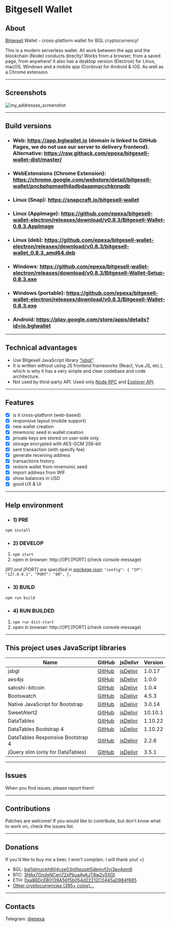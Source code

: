 # Bitgesell Wallet

## About
[Bitgesell](https://bitgesell.ca) Wallet - сross-platform wallet for BGL cryptocurrency!

This is a modern serverless wallet.
All work between the app and the blockchain (Node) conducts directly!
Works from a browser, from a saved page, from anywhere!
It also has a desktop version (Electron) for Linux, macOS, Windows and a mobile app (Cordova) for Android & iOS. As well as a Chrome extension.

------------

## Screenshots

![my_addresses_screenshot](https://user-images.githubusercontent.com/2198826/100698149-bd7a7500-33d2-11eb-84b0-57eaa06afac8.png)

------------

## Build versions

- ### Web: https://app.bglwallet.io (domain is linked to GitHub Pages, we do not use our server to delivery frontend). Alternative: https://raw.githack.com/epexa/bitgesell-wallet-dist/master/
- ### WebExtensions (Chrome Extension): https://chrome.google.com/webstore/detail/bitgesell-wallet/pncbphpmaelhiladbdaapmpcchknnpdb
- ### Linux (Snap): https://snapcraft.io/bitgesell-wallet
- ### Linux (AppImage): https://github.com/epexa/bitgesell-wallet-electron/releases/download/v0.8.3/Bitgesell-Wallet-0.8.3.AppImage
- ### Linux (deb): https://github.com/epexa/bitgesell-wallet-electron/releases/download/v0.8.3/bitgesell-wallet_0.8.3_amd64.deb
- ### Windows: https://github.com/epexa/bitgesell-wallet-electron/releases/download/v0.8.3/Bitgesell-Wallet-Setup-0.8.3.exe
- ### Windows (portable): https://github.com/epexa/bitgesell-wallet-electron/releases/download/v0.8.3/Bitgesell-Wallet-0.8.3.exe
- ### Android: https://play.google.com/store/apps/details?id=io.bglwallet

------------

## Technical advantages
- Use Bitgesell JavaScript library [“jsbgl”](https://github.com/bitaps-com/jsbgl).
- It is written without using JS frontend frameworks (React, Vue.JS, etc.), which is why it has a very simple and clear codebase and code architecture.
- Not used by third-party API. Used only [Node RPC](https://rpc.bglwallet.io) and [Explorer API](https://bgl.bitaps.com).

------------

## Features
- [x] is it cross-platform (web-based)
- [x] responsive layout (mobile support)
- [x] new wallet creation
- [x] mnemonic seed in wallet creation
- [x] private keys are stored on user-side only
- [x] storage encrypted with AES-GCM 256-bit
- [x] sent transaction (with specify fee)
- [x] generate receiving address
- [x] transactions history
- [x] restore wallet from mnemonic seed
- [x] import address from WIF
- [x] show balances in USD
- [x] good UX & UI

------------

## Help environment

- ### 1) PRE
`npm install`

- ### 2) DEVELOP
1. `npm start`
2. open in browser: http://[IP]:[PORT] (check console message)

*[IP] and [PORT] are specified in [package.json](package.json#L12):*
`"config": {
    "IP": "127.0.0.1",
    "PORT": "80",
  },
`

- ### 3) BUILD
`npm run build`

- ### 4) RUN BUILDED
1. `npm run dist-start`
2. open in browser: http://[IP]:[PORT] (check console message)

------------

## This project uses JavaScript libraries
| Name | GitHub | jsDelivr | Version |
|------|--------|----------|---------|
| jsbgl | [GitHub](https://github.com/bitaps-com/jsbgl) | [jsDelivr](https://www.jsdelivr.com/package/npm/jsbgl?path=dist) | 1.0.17
| aes4js | [GitHub](https://github.com/rndme/aes4js) | [jsDelivr](https://www.jsdelivr.com/package/npm/aes4js) | 1.0.0
| satoshi-bitcoin | [GitHub](https://github.com/dawsbot/satoshi-bitcoin) | [jsDelivr](https://www.jsdelivr.com/package/npm/satoshi-bitcoin) | 1.0.4
| Bootswatch | [GitHub](https://github.com/thomaspark/bootswatch) | [jsDelivr](https://www.jsdelivr.com/package/npm/bootswatch?path=dist%2Fflatly) | 4.5.3 |
| Native JavaScript for Bootstrap | [GitHub](https://github.com/thednp/bootstrap.native) | [jsDelivr](https://www.jsdelivr.com/package/npm/bootstrap.native?path=dist) | 3.0.14
| SweetAlert2 | [GitHub](https://github.com/sweetalert2/sweetalert2) | [jsDelivr](https://www.jsdelivr.com/package/npm/sweetalert2?path=dist) | 10.10.1
| DataTables | [GitHub](https://github.com/DataTables/DataTablesSrc) | [jsDelivr](https://www.jsdelivr.com/package/npm/datatables.net?path=js) | 1.10.22
| DataTables Bootstrap 4 | [GitHub](https://github.com/DataTables/Dist-DataTables-Bootstrap4) | [jsDelivr](https://www.jsdelivr.com/package/npm/datatables.net-bs4) | 1.10.22
| DataTables Responsive Bootstrap 4 | [GitHub](https://github.com/DataTables/Responsive) | [jsDelivr](https://www.jsdelivr.com/package/npm/datatables.net-responsive?path=js) | 2.2.6
| jQuery slim (only for DataTables) | [GitHub](https://github.com/jquery/jquery) | [jsDelivr](https://www.jsdelivr.com/package/npm/jquery?path=dist) | 3.5.1

------------

## Issues

When you find issues, please report them!

------------

## Contributions

Patches are welcome! If you would like to contribute, but don't know what to work on, check the issues list.

------------

## Donations

If you'd like to buy me a beer, I won't complain. I will thank you! =)
- BGL: [bgl1qlmzckh904vze03n0lwzptt5dkmvf2vj3ev4qm9](bgl:bgl1qlmzckh904vze03n0lwzptt5dkmvf2vj3ev4qm9)
- BTC: [3HAx7GndxNCeri72xPbuaAyAJT8w2v5XGt](btc:3HAx7GndxNCeri72xPbuaAyAJT8w2v5XGt)
- ETH: [0xa88DcEB0139A56f5b054d22212C0445aD984f685](ethereum:0xa88DcEB0139A56f5b054d22212C0445aD984f685)
- [Other cryptocurrencies (395+ coins)...](https://coinswitch.co/?ref=LLBEOO8IZD)

------------

## Contacts

Telegram: [@epexa](https://t.me/epexa)
